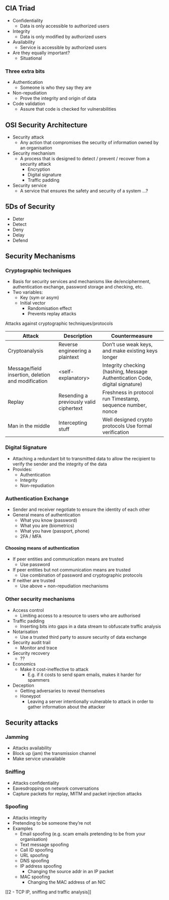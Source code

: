 ## CIA Triad

- Confidentiality  
  - Data is only accessible to authorized users  
- Integrity  
  - Data is only modified by authorized users  
- Availability  
  - Service is accessible by authorized users  
- Are they equally important?  
  - Situational

### Three extra bits

- Authentication  
  - Someone is who they say they are  
- Non-repudiation  
  - Prove the integrity and origin of data  
- Code validation  
  - Assure that code is checked for vulnerabilities

## OSI Security Architecture

- Security attack  
  - Any action that compromises the security of information owned by an organisation  
- Security mechanism  
  - A process that is designed to detect / prevent / recover from a security attack  
    - Encryption  
    - Digital signature  
    - Traffic padding  
- Security service  
  - A service that ensures the safety and security of a system …?
## 5Ds of Security

- Deter  
- Detect  
- Deny  
- Delay  
- Defend

## Security Mechanisms

### Cryptographic techniques

- Basis for security services and mechanisms like de/encipherment, authentication exchange, password storage and checking, etc.  
- Two variables:  
  - Key (sym or asym)  
  - Initial vector  
    - Randomisation effect  
    - Prevents replay attacks

Attacks against cryptographic techniques/protocols

| Attack | Description | Countermeasure |
| ----- | ----- | ----- |
| Cryptoanalysis | Reverse engineering a plaintext | Don’t use weak keys, and make existing keys longer |
| Message/field insertion, deletion and modification | \<self-explanatory\> | Integrity checking (hashing, Message Authentication Code, digital signature)  |
| Replay  | Resending a previously valid ciphertext | Freshness in protocol run Timestamp, sequence number, nonce |
| Man in the middle | Intercepting stuff | Well designed crypto protocols Use formal verification |

### 

### Digital Signature

- Attaching a redundant bit to transmitted data to allow the recipient to verify the sender and the integrity of the data  
- Provides:  
  - Authentication  
  - Integrity  
  - Non-repudiation

### Authentication Exchange

- Sender and receiver negotiate to ensure the identity of each other  
- General means of authentication  
  - What you know (password)  
  - What you are (biometrics)  
  - What you have (passport, phone)  
  - 2FA / MFA

#### Choosing means of authentication

- If peer entities and communication means are trusted  
  - Use password  
- If peer entities but not communication means are trusted  
  - Use combination of password and cryptographic protocols  
- If neither are trusted  
  - Use above \+ non-repudiation mechanisms

### Other security mechanisms

- Access control  
  - Limiting access to a resource to users who are authorised  
- Traffic padding  
  - Inserting bits into gaps in a data stream to obfuscate traffic analysis  
- Notarisation  
  - Use a trusted third party to assure security of data exchange  
- Security audit trail  
  - Monitor and trace  
- Security recovery  
  - ??  
- Economics  
  - Make it cost-ineffective to attack  
    - E.g. if it costs to send spam emails, makes it harder for spammers  
- Deception  
  - Getting adversaries to reveal themselves  
  - Honeypot  
    - Leaving a server intentionally vulnerable to attack in order to gather information about the attacker

## Security attacks

### Jamming

- Attacks availability  
- Block up (jam) the transmission channel  
- Make service unavailable

### Sniffing

- Attacks confidentiality  
- Eavesdropping on network conversations  
- Capture packets for replay, MITM and packet injection attacks

### Spoofing

- Attacks integrity  
- Pretending to be someone they’re not  
- Examples  
  - Email spoofing (e.g. scam emails pretending to be from your organisation)  
  - Text message spoofing  
  - Call ID spoofing  
  - URL spoofing  
  - DNS spoofing  
  - IP address spoofing  
    - Changing the source addr in an IP packet  
  - MAC spoofing  
    - Changing the MAC address of an NIC

[[2 - TCP IP, sniffing and traffic analysis]]